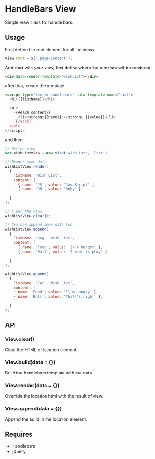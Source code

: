 # HandleBars View

Simple view class for handle bars.

## Usage

First define the root element for all the views.

```javascript
View.root = $('.page-content');
```

And start with your view, first define where the template will be rendered

```html
<div data-render-template="wishList"></div>
```

after that, create the template

```html
<script type="text/x-handlebars" data-template-name="list">
  <h1>{{listName}}</h1>

  <ul>
    {{#each content}}
      <li><strong>{{name}}:</strong> {{value}}</li>
    {{/each}}
  </ul>
</script>
```

and then

```javascript
// Define view
var wishListView = new View('wishList', 'list');

// Render some data
wishListView.render(
  {
    listName: 'Wish List',
    content: [
      { name: 'JS', value: 'JavaScript' },
      { name: 'RB', value: 'Ruby' },
    ]
  }
);

// Clear the view
wishListView.clear();

// You can append some data too
wishListView.append(
  {
    listName: 'Dog - Wish List',
    content: [
      { name: 'Food', value: 'I\'m hungry' },
      { name: 'Ball', value: 'I want to play' },
    ]
  }
);

wishListView.append(
  {
    listName: 'Cat - Wish List',
    content: [
    { name: 'Food', value: 'I\'m hungry' },
    { name: 'Ball', value: 'That\'s right' },
    ]
  }
);
```

## API

### View.clear()

Clear the HTML of location element.

### View.build(data = {})

Build the handlebars template with the data.

### View.render(data = {})

Override the location html with the result of view.

### View.append(data = {})

Append the build in the location element.

## Requires

* Handlebars
* jQuery
